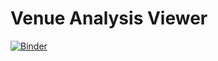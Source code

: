 # Venue Analysis Viewer

[![Binder](https://mybinder.org/badge_logo.svg)](https://mybinder.org/v2/gh/nikeros1974/venue_analysis_viewer/HEAD?filepath=CBOE_Data_Analysis.ipynb)
